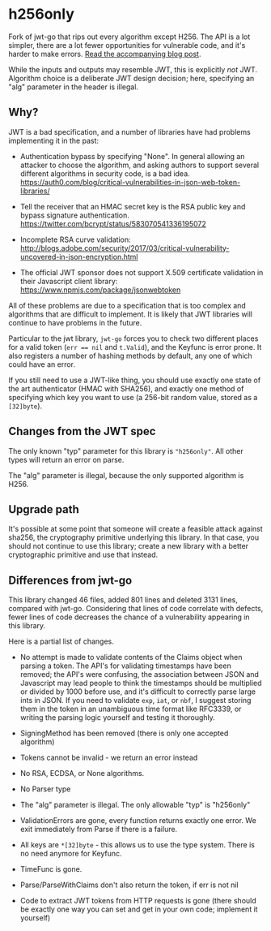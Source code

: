 # h256only

Fork of jwt-go that rips out every algorithm except H256. The API is a lot
simpler, there are a lot fewer opportunities for vulnerable code, and it's
harder to make errors. [Read the accompanying blog post][post].

[post]: https://kev.inburke.com/kevin/things-to-use-instead-of-jwt/?github

While the inputs and outputs may resemble JWT, this is explicitly *not* JWT.
Algorithm choice is a deliberate JWT design decision; here, specifying an "alg"
parameter in the header is illegal.

## Why?

JWT is a bad specification, and a number of libraries have had problems
implementing it in the past:

- Authentication bypass by specifying "None". In general allowing an attacker to
choose the algorithm, and asking authors to support several different algorithms
in security code, is a bad idea. https://auth0.com/blog/critical-vulnerabilities-in-json-web-token-libraries/

- Tell the receiver that an HMAC secret key is the RSA public key and bypass
  signature authentication. https://twitter.com/bcrypt/status/583070541336195072

- Incomplete RSA curve validation: http://blogs.adobe.com/security/2017/03/critical-vulnerability-uncovered-in-json-encryption.html

- The official JWT sponsor does not support X.509 certificate validation in
  their Javascript client library: https://www.npmjs.com/package/jsonwebtoken

All of these problems are due to a specification that is too complex and
algorithms that are difficult to implement. It is likely that JWT libraries will
continue to have problems in the future.

Particular to the jwt library, `jwt-go` forces you to check two different places
for a valid token (`err == nil` and `t.Valid`), and the Keyfunc is error prone.
It also registers a number of hashing methods by default, any one of which could
have an error.

If you still need to use a JWT-like thing, you should use exactly one state of
the art authenticator (HMAC with SHA256), and exactly one method of specifying
which key you want to use (a 256-bit random value, stored as a `[32]byte`).

## Changes from the JWT spec

The only known "typ" parameter for this library is `"h256only"`. All other types
will return an error on parse.

The "alg" parameter is illegal, because the only supported algorithm is H256.

## Upgrade path

It's possible at some point that someone will create a feasible attack against
sha256, the cryptography primitive underlying this library. In that case, you
should not continue to use this library; create a new library with a better
cryptographic primitive and use that instead.

## Differences from jwt-go

This library changed 46 files, added 801 lines and deleted 3131 lines, compared
with jwt-go. Considering that lines of code correlate with defects, fewer lines
of code decreases the chance of a vulnerability appearing in this library.

Here is a partial list of changes.

- No attempt is made to validate contents of the Claims object when parsing a
token. The API's for validating timestamps have been removed; the API's were
confusing, the association between JSON and Javascript may lead people to
think the timestamps should be multiplied or divided by 1000 before use, and
it's difficult to correctly parse large ints in JSON. If you need to validate
`exp`, `iat`, or `nbf`, I suggest storing them in the token in an unambiguous
time format like RFC3339, or writing the parsing logic yourself and testing it
thoroughly.

- SigningMethod has been removed (there is only one accepted algorithm)

- Tokens cannot be invalid - we return an error instead

- No RSA, ECDSA, or None algorithms.

- No Parser type

- The "alg" parameter is illegal. The only allowable "typ" is "h256only"

- ValidationErrors are gone, every function returns exactly one error. We exit
immediately from Parse if there is a failure.

- All keys are `*[32]byte` - this allows us to use the type system. There is no need anymore for Keyfunc.

- TimeFunc is gone.

- Parse/ParseWithClaims don't also return the token, if err is not nil

- Code to extract JWT tokens from HTTP requests is gone (there should be exactly
  one way you can set and get in your own code; implement it yourself)
